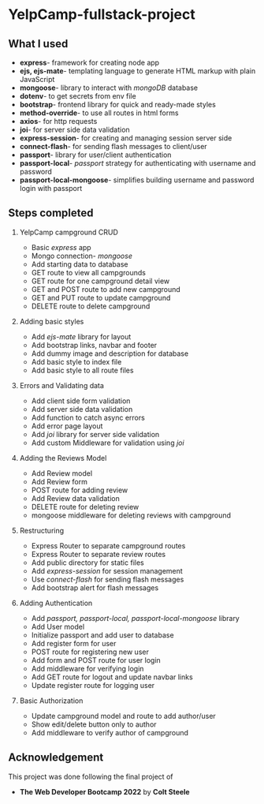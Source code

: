 # YelpCamp-fullstack-project

## What I used

- **express**- framework for creating node app
- **ejs, ejs-mate**- templating language to generate HTML markup with plain JavaScript
- **mongoose**- library to interact with *mongoDB* database
- **dotenv**- to get secrets from env file
- **bootstrap**- frontend library for quick and ready-made styles
- **method-override**- to use all routes in html forms
- **axios**- for http requests
- **joi**- for server side data validation
- **express-session**- for creating and managing session server side
- **connect-flash**- for sending flash messages to client/user
- **passport**- library for user/client authentication
- **passport-local**- *passport* strategy for authenticating with username and password
- **passport-local-mongoose**- simplifies building username and password login with passport

## Steps completed

1. YelpCamp campground CRUD
    - Basic *express* app
    - Mongo connection- *mongoose*
    - Add starting data to database
    - GET route to view all campgrounds
    - GET route for one campground detail view
    - GET and POST route to add new campground
    - GET and PUT route to update campground
    - DELETE route to delete campground

2. Adding basic styles
    - Add *ejs-mate* library for layout
    - Add bootstrap links, navbar and footer
    - Add dummy image and description for database
    - Add basic style to index file
    - Add basic style to all route files

3. Errors and Validating data
   - Add client side form validation
   - Add server side data validation
   - Add function to catch async errors
   - Add error page layout
   - Add *joi* library for server side validation
   - Add custom Middleware for validation using *joi*

4. Adding the Reviews Model
    - Add Review model
    - Add Review form
    - POST route for adding review
    - Add Review data validation
    - DELETE route for deleting review
    - mongoose middleware for deleting reviews with campground

5. Restructuring
    - Express Router to separate campground routes
    - Express Router to separate review routes
    - Add public directory for static files
    - Add *express-session* for session management
    - Use *connect-flash* for sending flash messages
    - Add bootstrap alert for flash messages

6. Adding Authentication
    - Add *passport, passport-local, passport-local-mongoose* library
    - Add User model
    - Initialize passport and add user to database
    - Add register form for user
    - POST route for registering new user
    - Add form and POST route for user login
    - Add middleware for verifying login
    - Add GET route for logout and update navbar links
    - Update register route for logging user

7. Basic Authorization
    - Update campground model and route to add author/user
    - Show edit/delete button only to author
    - Add middleware to verify author of campground

## Acknowledgement

This project was done following the final project of

- **The Web Developer Bootcamp 2022** by **Colt Steele**
